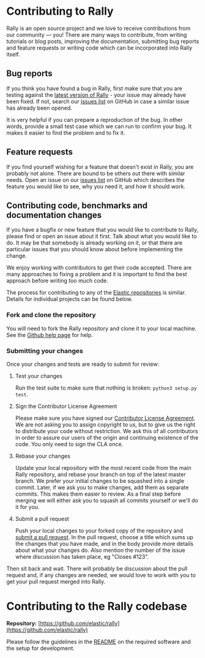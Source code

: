 # Contributing to Rally

Rally is an open source project and we love to receive contributions from our community — you! There are many ways to contribute, from
writing tutorials or blog posts, improving the documentation, submitting bug reports and feature requests or writing code which can be 
incorporated into Rally itself.

## Bug reports

If you think you have found a bug in Rally, first make sure that you are testing against 
the [latest version of Rally](https://github.com/elastic/rally/releases) - your issue may already have been fixed. If not, search our 
[issues list](https://github.com/elastic/rally/issues) on GitHub in case a similar issue has already been opened.

It is very helpful if you can prepare a reproduction of the bug. In other words, provide a small test case which we can run to confirm 
your bug. It makes it easier to find the problem and to fix it.

## Feature requests

If you find yourself wishing for a feature that doesn't exist in Rally, you are probably not alone. There are bound to be others out there 
with similar needs. Open an issue on our [issues list](https://github.com/elastic/rally/issues) on GitHub which describes the feature you 
would like to see, why you need it, and how it should work.

## Contributing code, benchmarks and documentation changes

If you have a bugfix or new feature that you would like to contribute to Rally, please find or open an issue about it first. Talk about 
what you would like to do. It may be that somebody is already working on it, or that there are particular issues that you should know about
before implementing the change.

We enjoy working with contributors to get their code accepted. There are many approaches to fixing a problem and it is important to find 
the best approach before writing too much code.

The process for contributing to any of the [Elastic repositories](https://github.com/elastic/) is similar. Details for individual projects 
can be found below.

### Fork and clone the repository

You will need to fork the Rally repository and clone it to your local machine. See 
the [Github help page](https://help.github.com/articles/fork-a-repo) for help.

### Submitting your changes

Once your changes and tests are ready to submit for review:

1. Test your changes

    Run the test suite to make sure that nothing is broken: `python3 setup.py test`.

2. Sign the Contributor License Agreement

    Please make sure you have signed our [Contributor License Agreement](https://www.elastic.co/contributor-agreement/). We are not asking you to assign copyright to us, but to give us the right to distribute your code without restriction. We ask this of all contributors in order to assure our users of the origin and continuing existence of the code. You only need to sign the CLA once.

3. Rebase your changes

    Update your local repository with the most recent code from the main Rally repository, and rebase your branch on top of the latest master branch. We prefer your initial changes to be squashed into a single commit. Later, if we ask you to make changes, add them as separate commits.  This makes them easier to review.  As a final step before merging we will either ask you to squash all commits yourself or we'll do it for you.


4. Submit a pull request

    Push your local changes to your forked copy of the repository and [submit a pull request](https://help.github.com/articles/using-pull-requests). In the pull request, choose a title which sums up the changes that you have made, and in the body provide more details about what your changes do. Also mention the number of the issue where discussion has taken place, eg "Closes #123".

Then sit back and wait. There will probably be discussion about the pull request and, if any changes are needed, we would love to work with you to get your pull request merged into Rally.

# Contributing to the Rally codebase

**Repository:** [https://github.com/elastic/rally](https://github.com/elastic/rally)

Please follow the guidelines in the [README](README.rst) on the required software and the setup for development.
